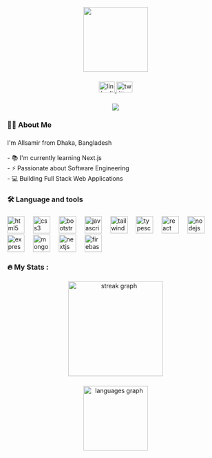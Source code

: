 <div align="center">
  <img height="150" src="https://i.ibb.co/GdyNYDc/github-header-image-1.png"  />
</div>

###

<div align="center">
  <a href="https://www.linkedin.com/in/al-samir" target="_blank">
    <img src="https://raw.githubusercontent.com/maurodesouza/profile-readme-generator/master/src/assets/icons/social/linkedin/default.svg" width="37" height="25" alt="linkedin logo"  />
  </a>
  <a href="https://x.com/Allsamir3" target="_blank">
    <img src="https://raw.githubusercontent.com/maurodesouza/profile-readme-generator/master/src/assets/icons/social/twitter/default.svg" width="37" height="25" alt="twitter logo"  />
  </a>
</div>

###

<div align="center">
  <img src="https://visitor-badge.laobi.icu/badge?page_id=Allsamir.Allsamir&"  />
</div>

###

<h3 align="left">👩‍💻  About Me</h3>

###

<p align="left">I'm Allsamir from Dhaka, Bangladesh<br><br>- 📚 I'm currently learning Next.js<br>- ⚡ Passionate about Software Engineering<br>- 💻 Building Full Stack Web Applications</p>

###

<h3 align="left">🛠 Language and tools</h3>

###

<div align="left">
  <img src="https://cdn.jsdelivr.net/gh/devicons/devicon/icons/html5/html5-original.svg" height="40" alt="html5 logo"  />
  <img width="12" />
  <img src="https://cdn.jsdelivr.net/gh/devicons/devicon/icons/css3/css3-original.svg" height="40" alt="css3 logo"  />
  <img width="12" />
  <img src="https://cdn.jsdelivr.net/gh/devicons/devicon/icons/bootstrap/bootstrap-original.svg" height="40" alt="bootstrap logo"  />
  <img width="12" />
  <img src="https://cdn.jsdelivr.net/gh/devicons/devicon/icons/javascript/javascript-original.svg" height="40" alt="javascript logo"  />
  <img width="12" />
  <img src="https://cdn.jsdelivr.net/gh/devicons/devicon/icons/tailwindcss/tailwindcss-original-wordmark.svg" height="40" alt="tailwindcss logo"  />
  <img width="12" />
  <img src="https://cdn.jsdelivr.net/gh/devicons/devicon/icons/typescript/typescript-original.svg" height="40" alt="typescript logo"  />
  <img width="12" />
  <img src="https://cdn.jsdelivr.net/gh/devicons/devicon/icons/react/react-original.svg" height="40" alt="react logo"  />
  <img width="12" />
  <img src="https://cdn.jsdelivr.net/gh/devicons/devicon/icons/nodejs/nodejs-original.svg" height="40" alt="nodejs logo"  />
  <img width="12" />
  <img src="https://cdn.jsdelivr.net/gh/devicons/devicon/icons/express/express-original.svg" height="40" alt="express logo"  />
  <img width="12" />
  <img src="https://cdn.jsdelivr.net/gh/devicons/devicon/icons/mongodb/mongodb-original.svg" height="40" alt="mongodb logo"  />
  <img width="12" />
  <img src="https://cdn.jsdelivr.net/gh/devicons/devicon/icons/nextjs/nextjs-original.svg" height="40" alt="nextjs logo"  />
  <img width="12" />
  <img src="https://cdn.jsdelivr.net/gh/devicons/devicon/icons/firebase/firebase-plain-wordmark.svg" height="40" alt="firebase logo"  />
</div>

###

<h3 align="left">🔥   My Stats :</h3>

###

<div align="center">
  <img src="https://streak-stats.demolab.com?user=Allsamir&locale=en&mode=daily&theme=dark&hide_border=false&border_radius=5&order=3" height="220" alt="streak graph"  />
</div>

###

<div align="center">
  <img src="https://github-readme-stats.vercel.app/api/top-langs?username=Allsamir&locale=en&hide_title=false&layout=compact&card_width=320&langs_count=5&theme=dracula&hide_border=false&order=2" height="150" alt="languages graph"  />
</div>

###

